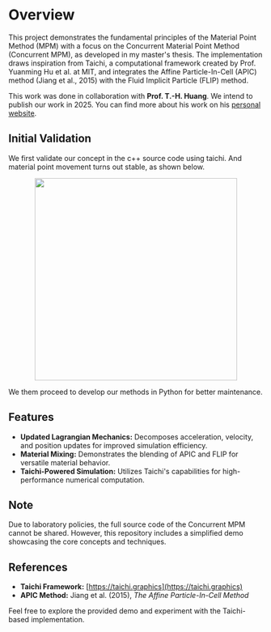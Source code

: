 # Overview

This project demonstrates the fundamental principles of the Material Point Method (MPM) with a focus on the Concurrent Material Point Method (Concurrent MPM), as developed in my master's thesis. The implementation draws inspiration from Taichi, a computational framework created by Prof. Yuanming Hu et al. at MIT, and integrates the Affine Particle-In-Cell (APIC) method (Jiang et al., 2015) with the Fluid Implicit Particle (FLIP) method.

This work was done in collaboration with **Prof. T.-H. Huang**. We intend to publish our work in 2025. You can find more about his work on his [personal website](https://huan0652.wixsite.com/thhuang).

## Initial Validation

We first validate our concept in the c++ source code using taichi. And material point movement turns out stable, as shown below.

<img src="output.gif" width="400" height="400" style="display: block; margin-left: auto; margin-right: auto;">

We them proceed to develop our methods in Python for better maintenance.

## Features

- **Updated Lagrangian Mechanics:** Decomposes acceleration, velocity, and position updates for improved simulation efficiency.
- **Material Mixing:** Demonstrates the blending of APIC and FLIP for versatile material behavior.
- **Taichi-Powered Simulation:** Utilizes Taichi's capabilities for high-performance numerical computation.

## Note

Due to laboratory policies, the full source code of the Concurrent MPM cannot be shared. However, this repository includes a simplified demo showcasing the core concepts and techniques.

## References

- **Taichi Framework:** [https://taichi.graphics](https://taichi.graphics)  
- **APIC Method:** Jiang et al. (2015), *The Affine Particle-In-Cell Method*  

Feel free to explore the provided demo and experiment with the Taichi-based implementation.
